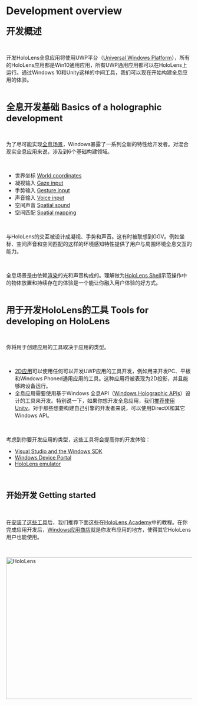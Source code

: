 # Development overview

<p><span style="font-size: 18pt;"><strong>开发概述</strong></span></p>
<p>&nbsp;</p>
<p>开发HoloLens全息应用将使用UWP平台（<a href="https://dev.windows.com/en-us/getstarted" target="_blank">Universal Windows Platform</a>），所有的HoloLens应用都是Win10通用应用，所有UWP通用应用都可以在HoloLens上运行。通过Windows 10和Unity这样的中间工具，我们可以现在开始构建全息应用的体验。</p>
<p>&nbsp;</p>

<p><strong><span style="font-size: 18pt;">全息开发基础&nbsp;<span id="Basics_of_a_holographic_development" class="doc-headline">Basics of a holographic development</span></span></strong></p>
<p>&nbsp;</p>
<p>为了尽可能实现<a href="http://www.cnblogs.com/mantgh/p/5306265.html" target="_blank">全息场景</a>，Windows暴露了一系列全新的特性给开发者。对混合现实全息应用来说，涉及到6个基础构建领域。</p>
<p>&nbsp;</p>
<ul>
<li>世界坐标&nbsp;<a href="https://dev.windows.com/zh-cn/holographic/coordinate_systems">World coordinates</a></li>
<li>凝视输入&nbsp;<a href="https://dev.windows.com/zh-cn/holographic/gaze">Gaze input</a></li>
<li>手势输入&nbsp;<a href="https://dev.windows.com/zh-cn/holographic/gestures">Gesture input</a></li>
<li>声音输入&nbsp;<a href="https://dev.windows.com/zh-cn/holographic/voice_input">Voice input</a></li>
<li>空间声音&nbsp;<a href="https://dev.windows.com/zh-cn/holographic/spatial_sound">Spatial sound</a></li>
<li>空间匹配&nbsp;<a href="https://dev.windows.com/zh-cn/holographic/spatial_mapping">Spatial mapping</a></li>
</ul>
<p>&nbsp;</p>
<p>与HoloLens的交互被设计成凝视、手势和声音。这有时被联想到GGV。例如坐标、空间声音和空间匹配的这样的环境感知特性提供了用户与周围环境全息交互的能力。</p>
<p>&nbsp;</p>
<p>全息场景是由依赖<a href="https://dev.windows.com/zh-cn/holographic/rendering" target="_blank">渲染</a>的光和声音构成的。理解做为<a href="https://dev.windows.com/zh-cn/holographic/hololens_shell_overview" target="_blank">HoloLens Shell</a>示范操作中的物体放置和持续存在的体验是一个能让你融入用户体验的好方式。</p>
<p>&nbsp;</p>
<p><strong><span style="font-size: 18pt;">用于开发HoloLens的工具&nbsp;<span id="Tools_for_developing_on_HoloLens" class="doc-headline">Tools for developing on HoloLens</span></span></strong></p>
<p>&nbsp;</p>
<p><span class="doc-headline">你将用于创建应用的工具取决于应用的类型。</span></p>
<p>&nbsp;</p>
<ul>
<li><span class="doc-headline"><a href="https://dev.windows.com/zh-cn/holographic/building_2d_apps" target="_blank">2D应用</a>可以使用任何可以开发UWP应用的工具开发，例如用来开发PC、平板和Windows Phoned通用应用的工具。这种应用将被表现为2D投影，并且能够跨设备运行。</span></li>
<li>全息应用需要使用基于Windows 全息API（<a href="https://dev.windows.com/zh-cn/holographic/documentation">Windows Holographic APIs</a>）设计的工具来开发。特别说一下，如果你想开发全息应用，我们<a href="https://dev.windows.com/zh-cn/holographic/unity_development_overview" target="_blank">推荐使用Unity</a>。对于那些想要构建自己引擎的开发者来说，可以使用DirectX和其它Windows API。</li>
</ul>
<p>&nbsp;</p>
<p>考虑到你要开发应用的类型，这些工具将会提高你的开发体验：</p>
<ul>
<li><a href="https://dev.windows.com/zh-cn/holographic/using_visual_studio">Visual Studio and the Windows SDK</a></li>
<li><a href="https://dev.windows.com/zh-cn/holographic/using_the_windows_device_portal">Windows Device Portal</a></li>
<li><a href="https://dev.windows.com/zh-cn/holographic/using_the_hololens_emulator">HoloLens emulator</a></li>
</ul>
<p>&nbsp;</p>
<h2><span id="Getting_started" class="doc-headline">开始开发 Getting started</span></h2>
<p>&nbsp;</p>
<p><span class="doc-headline">在<a href="https://dev.windows.com/zh-cn/holographic/install_the_tools" target="_blank">安装了这些工具</a>后，我们推荐下面这些在<a href="https://dev.windows.com/zh-cn/holographic/academy" target="_blank">HoloLens Academy</a>中的教程。在你完成应用开发后，<a href="https://dev.windows.com/zh-cn/holographic/submitting_an_app_to_the_windows_store" target="_blank">Windows应用商店</a>就是你发布应用的地方，使得其它HoloLens用户也能使用。</span></p>
<p>&nbsp;</p>
<p><span class="doc-headline"><img style="display: block; margin-left: auto; margin-right: auto;" title="HoloLens" src="https://az835927.vo.msecnd.net/sites/holographic/resources/images/buy_panel_image.jpg" alt="HoloLens" width="720" height="384"></span></p>
<p>&nbsp;</p>
